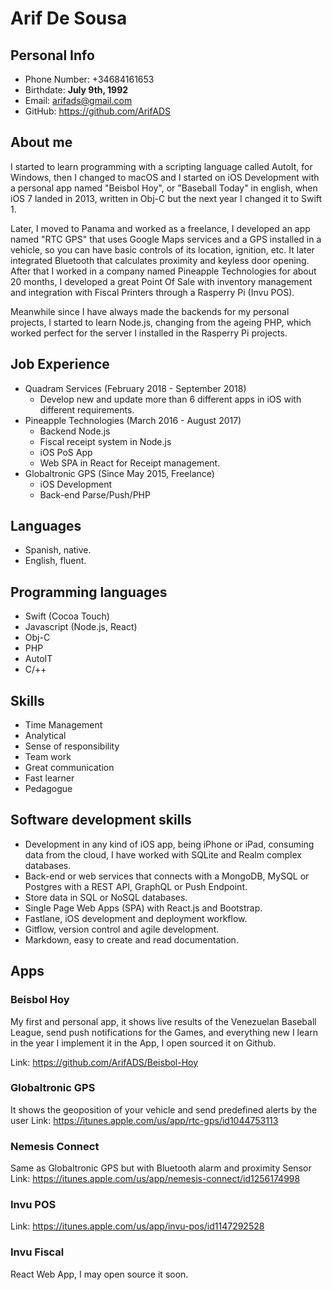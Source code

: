 # Arif De Sousa

## Personal Info
* Phone Number: +34684161653
* Birthdate: **July 9th, 1992**
* Email: arifads@gmail.com
* GitHub: https://github.com/ArifADS

## About me
I started to learn programming with a scripting language called AutoIt, for Windows, then I changed to macOS and I started on iOS Development with a personal app named "Beisbol Hoy", or "Baseball Today" in english, when iOS 7 landed in 2013, written in Obj-C but the next year I changed it to Swift 1.

Later, I moved to Panama and worked as a freelance, I developed an app named "RTC GPS" that uses Google Maps services and a GPS installed in a vehicle, so you can have basic controls of its location, ignition, etc. It later integrated Bluetooth that calculates proximity and keyless door opening. After that I worked in a company named Pineapple Technologies for about 20 months, I developed a great Point Of Sale with inventory management and integration with Fiscal Printers through a Rasperry Pi (Invu POS).

Meanwhile since I have always made the backends for my personal projects, I started to learn Node.js, changing from the ageing PHP, which worked perfect for the server I installed in the Rasperry Pi projects.


## Job Experience
* Quadram Services (February 2018 - September 2018)
  * Develop new and update more than 6 different apps in iOS with different requirements.
* Pineapple Technologies (March 2016 - August 2017)
  * Backend Node.js
  * Fiscal receipt system in Node.js
  * iOS PoS App
  * Web SPA in React for Receipt management.
* Globaltronic GPS (Since May 2015, Freelance)
  * iOS Development
  * Back-end Parse/Push/PHP


## Languages
* Spanish, native.
* English, fluent.

## Programming languages
* Swift (Cocoa Touch)
* Javascript (Node.js, React)
* Obj-C
* PHP
* AutoIT
* C/++

## Skills
* Time Management
* Analytical
* Sense of responsibility
* Team work
* Great communication
* Fast learner
* Pedagogue

## Software development skills
* Development in any kind of iOS app, being iPhone or iPad, consuming data from the cloud, I have worked with SQLite and Realm complex databases.
* Back-end or web services that connects with a MongoDB, MySQL or Postgres with a REST API, GraphQL or Push Endpoint.
* Store data in SQL or NoSQL databases.
* Single Page Web Apps (SPA) with React.js and Bootstrap.
* Fastlane, iOS development and deployment workflow.
* Gitflow, version control and agile development.
* Markdown, easy to create and read documentation.


## Apps

### Beisbol Hoy
My first and personal app, it shows live results of the Venezuelan Baseball League, send push notifications for the Games, and everything new I learn in the year I implement it in the App, I open sourced it on Github.

Link: https://github.com/ArifADS/Beisbol-Hoy

### Globaltronic GPS
It shows the geoposition of your vehicle and send predefined alerts by the user
Link: https://itunes.apple.com/us/app/rtc-gps/id1044753113

### Nemesis Connect
Same as Globaltronic GPS but with Bluetooth alarm and proximity Sensor
Link: https://itunes.apple.com/us/app/nemesis-connect/id1256174998

### Invu POS
Link: https://itunes.apple.com/us/app/invu-pos/id1147292528

### Invu Fiscal
React Web App, I may open source it soon.
